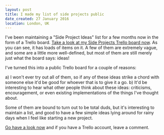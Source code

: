 ```yaml
---
layout: post
title: I made my list of side projects public
date_created: 27 January 2016
location: London, UK
---
```


I've been maintaining a "Side Project Ideas" list for a few months now in the form of a Trello board. [Take a look at my Side Projects Trello board now](https://trello.com/b/v4dV9CQS/1-dan-s-side-project-ideas). As you can see, it has loads of items on it. A few of them are extremely vague, and some are a little more well-defined, but most of them are still merely just what the board says: ideas!

I've turned this into a public Trello board for a couple of reasons:

a) I won't ever try out all of them, so if any of these ideas strike a chord with someone else it'd be good for whoever that is to give it a go.
b) It'd be interesting to hear what other people think about these ideas: criticisms, encouragement, or even existing implementations of the things I've thought about.

Some of them are bound to turn out to be total duds, but it's interesting to maintain a list, and good to have a few simple ideas lying around for rainy days when I feel like starting a new project.

[Go have a look now](https://trello.com/b/v4dV9CQS/1-dan-s-side-project-ideas) and if you have a Trello account, leave a comment.